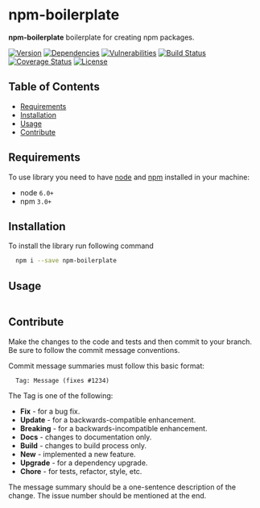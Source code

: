 # npm-boilerplate
**npm-boilerplate** boilerplate for creating npm packages.

[![Version][badge-vers]][npm]
[![Dependencies][badge-deps]][npm]
[![Vulnerabilities][badge-vuln]](https://snyk.io/)
[![Build Status][badge-tests]][travis]
[![Coverage Status][badge-coverage]](https://coveralls.io/github/pustovitDmytro/npm-boilerplate?branch=master)
[![License][badge-lic]][github]

## Table of Contents
  - [Requirements](#requirements)
  - [Installation](#installation)
  - [Usage](#usage)
  - [Contribute](#contribute)

## Requirements
To use library you need to have [node](https://nodejs.org) and [npm](https://www.npmjs.com) installed in your machine:

* node `6.0+`
* npm `3.0+`

## Installation

To install the library run following command

```bash
  npm i --save npm-boilerplate
```

## Usage

```javascript

```

## Contribute

Make the changes to the code and tests and then commit to your branch. Be sure to follow the commit message conventions.

Commit message summaries must follow this basic format:
```
  Tag: Message (fixes #1234)
```

The Tag is one of the following:
* **Fix** - for a bug fix.
* **Update** - for a backwards-compatible enhancement.
* **Breaking** - for a backwards-incompatible enhancement.
* **Docs** - changes to documentation only.
* **Build** - changes to build process only.
* **New** - implemented a new feature.
* **Upgrade** - for a dependency upgrade.
* **Chore** - for tests, refactor, style, etc.

The message summary should be a one-sentence description of the change. The issue number should be mentioned at the end.


[npm]: https://www.npmjs.com/package/npm-boilerplate
[github]: https://github.com/pustovitDmytro/npm-boilerplate
[travis]: https://travis-ci.org/pustovitDmytro/npm-boilerplate
[coveralls]: https://coveralls.io/github/pustovitDmytro/npm-boilerplate?branch=master
[badge-deps]: https://img.shields.io/david/pustovitDmytro/npm-boilerplate.svg
[badge-tests]: https://travis-ci.com/pustovitDmytro/npm-boilerplate.svg?branch=master
[badge-vuln]: https://img.shields.io/snyk/vulnerabilities/npm/npm-boilerplate.svg?style=popout
[badge-vers]: https://img.shields.io/npm/v/npm-boilerplate.svg
[badge-lic]: https://img.shields.io/github/license/pustovitDmytro/npm-boilerplate.svg
[badge-coverage]: https://coveralls.io/repos/github/pustovitDmytro/npm-boilerplate/badge.svg?branch=master